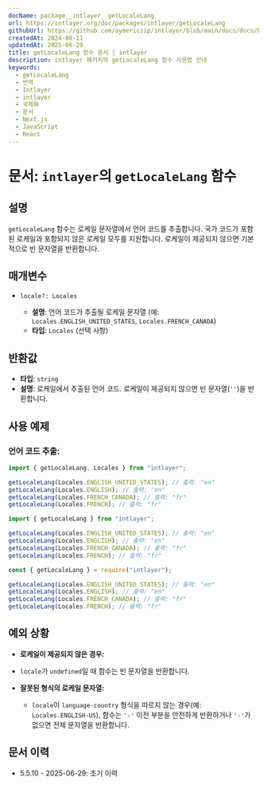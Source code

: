 ```yaml
---
docName: package__intlayer__getLocaleLang
url: https://intlayer.org/doc/packages/intlayer/getLocaleLang
githubUrl: https://github.com/aymericzip/intlayer/blob/main/docs/docs/ko/packages/intlayer/getLocaleLang.md
createdAt: 2024-08-11
updatedAt: 2025-06-29
title: getLocaleLang 함수 문서 | intlayer
description: intlayer 패키지의 getLocaleLang 함수 사용법 안내
keywords:
  - getLocaleLang
  - 번역
  - Intlayer
  - intlayer
  - 국제화
  - 문서
  - Next.js
  - JavaScript
  - React
---
```


# 문서: `intlayer`의 `getLocaleLang` 함수

## 설명

`getLocaleLang` 함수는 로케일 문자열에서 언어 코드를 추출합니다. 국가 코드가 포함된 로케일과 포함되지 않은 로케일 모두를 지원합니다. 로케일이 제공되지 않으면 기본적으로 빈 문자열을 반환합니다.

## 매개변수

- `locale?: Locales`

  - **설명**: 언어 코드가 추출될 로케일 문자열 (예: `Locales.ENGLISH_UNITED_STATES`, `Locales.FRENCH_CANADA`)
  - **타입**: `Locales` (선택 사항)

## 반환값

- **타입**: `string`
- **설명**: 로케일에서 추출된 언어 코드. 로케일이 제공되지 않으면 빈 문자열(`''`)을 반환합니다.

## 사용 예제

### 언어 코드 추출:

```typescript codeFormat="typescript"
import { getLocaleLang, Locales } from "intlayer";

getLocaleLang(Locales.ENGLISH_UNITED_STATES); // 출력: "en"
getLocaleLang(Locales.ENGLISH); // 출력: "en"
getLocaleLang(Locales.FRENCH_CANADA); // 출력: "fr"
getLocaleLang(Locales.FRENCH); // 출력: "fr"
```

```javascript codeFormat="esm"
import { getLocaleLang } from "intlayer";

getLocaleLang(Locales.ENGLISH_UNITED_STATES); // 출력: "en"
getLocaleLang(Locales.ENGLISH); // 출력: "en"
getLocaleLang(Locales.FRENCH_CANADA); // 출력: "fr"
getLocaleLang(Locales.FRENCH); // 출력: "fr"
```

```javascript codeFormat="commonjs"
const { getLocaleLang } = require("intlayer");

getLocaleLang(Locales.ENGLISH_UNITED_STATES); // 출력: "en"
getLocaleLang(Locales.ENGLISH); // 출력: "en"
getLocaleLang(Locales.FRENCH_CANADA); // 출력: "fr"
getLocaleLang(Locales.FRENCH); // 출력: "fr"
```

## 예외 상황

- **로케일이 제공되지 않은 경우:**

- `locale`가 `undefined`일 때 함수는 빈 문자열을 반환합니다.

- **잘못된 형식의 로케일 문자열:**
  - `locale`이 `language-country` 형식을 따르지 않는 경우(예: `Locales.ENGLISH-US`), 함수는 `'-'` 이전 부분을 안전하게 반환하거나 `'-'`가 없으면 전체 문자열을 반환합니다.

## 문서 이력

- 5.5.10 - 2025-06-29: 초기 이력
